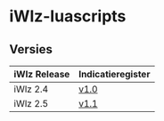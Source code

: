 # iWlz-luascripts


## Versies
| iWlz Release | Indicatieregister |
|:-- |:-- |
| iWlz 2.4 | [v1.0](https://github.com/iStandaarden/iWlz-luascripts/tree/main/Indicatieregister) |
| iWlz 2.5 | [v1.1](https://github.com/iStandaarden/iWlz-luascripts/tree/IR_v1.1/Indicatieregister)

